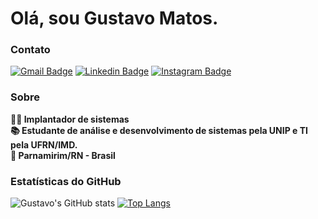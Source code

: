 # Olá, sou Gustavo Matos.

### Contato
  
[![Gmail Badge](https://img.shields.io/badge/Gmail-D14836?style=for-the-badge&logo=gmail&logoColor=white)](mailto:gustavomatos.rn@gmail.com)
[![Linkedin Badge](https://img.shields.io/badge/LinkedIn-0077B5?style=for-the-badge&logo=linkedin&logoColor=white)](https://www.linkedin.com/in/gmmatos/)
[![Instagram Badge](https://img.shields.io/badge/Instagram-E4405F?style=for-the-badge&logo=instagram&logoColor=white)](https://www.instagram.com/gustavommatos/) 

### Sobre
  
**👨‍💻 Implantador de sistemas**<br>
**📚 Estudante de análise e desenvolvimento de sistemas pela UNIP e TI pela UFRN/IMD.**<br>
**📌 Parnamirim/RN - Brasil**<br>

### Estatísticas do GitHub

![Gustavo's GitHub stats](https://github-readme-stats.vercel.app/api?username=gustavommatos&show_icons=true&theme=onedark)
[![Top Langs](https://github-readme-stats.vercel.app/api/top-langs/?username=gustavommatos&layout=compact&theme=onedark)](https://github.com/gustavommatos/github-readme-stats)
